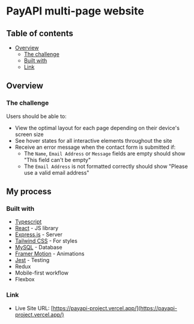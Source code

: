 # PayAPI multi-page website

## Table of contents

- [Overview](#overview)
  - [The challenge](#the-challenge)
  - [Built with](#built-with)
  - [Link](#link)

## Overview

### The challenge

Users should be able to:

- View the optimal layout for each page depending on their device's screen size
- See hover states for all interactive elements throughout the site
- Receive an error message when the contact form is submitted if:
  - The `Name`, `Email Address` or `Message` fields are empty should show "This field can't be empty"
  - The `Email Address` is not formatted correctly should show "Please use a valid email address"

## My process

### Built with

- [Typescript](https://www.typescriptlang.org/)
- [React](https://reactjs.org/) - JS library
- [Express.js](https://expressjs.com/) - Server
- [Tailwind CSS](https://tailwindcss.com/) - For styles
- [MySQL](https://www.mysql.com/) - Database
- [Framer Motion](https://www.framer.com/) - Animations
- [Jest](https://jestjs.io/) - Testing
- Redux
- Mobile-first workflow
- Flexbox

### Link

- Live Site URL: [https://payapi-project.vercel.app/](https://payapi-project.vercel.app/)
